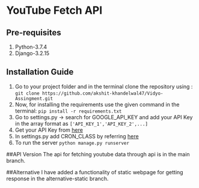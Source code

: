 # YouTube Fetch API

## Pre-requisites
1. Python-3.7.4
2. Django-3.2.15

## Installation Guide
1.  Go to your project folder and in the terminal clone the repository using : ```git clone https://github.com/akshit-khandelwal47/Vidyo-Assingment.git```
2.  Now, for installing the requirements use the given command in the terminal: ```pip install -r requirements.txt```
3.  Go to settings.py -> search for GOOGLE_API_KEY and add your API Key in the array format as ```['API_KEY_1','API_KEY_2',...]```
4.  Get your API Key from [here](https://developers.google.com/youtube/v3/getting-started)
5.  In settings.py add CRON_CLASS by referring [here](https://django-cron.readthedocs.io/en/latest/installation.html)
6.  To run the server ```python manage.py runserver```

##API Version
The api for fetching youtube data through api is in the main branch.

##Alternative
I have added a functionality of static webpage for getting response in the alternative-static branch.

